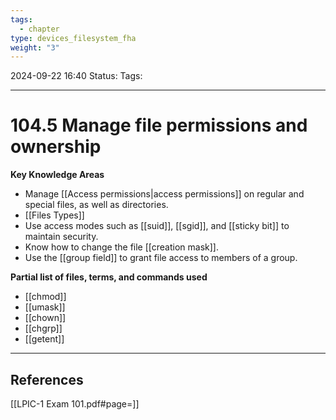 ```yaml
---
tags:
  - chapter
type: devices_filesystem_fha
weight: "3"
---
```


2024-09-22 16:40
Status:
Tags:
___
# 104.5 Manage file permissions and ownership

**Key Knowledge Areas**  
- Manage [[Access permissions|access permissions]] on regular and special files, as well as directories.  
- [[Files Types]]
- Use access modes such as [[suid]], [[sgid]], and [[sticky bit]] to maintain security.  
- Know how to change the file [[creation mask]].  
- Use the [[group field]] to grant file access to members of a group.  

**Partial list of files, terms, and commands used**  
- [[chmod]]  
- [[umask]]
- [[chown]] 
- [[chgrp]]
- [[getent]] 

___
## References
[[LPIC-1 Exam 101.pdf#page=]]